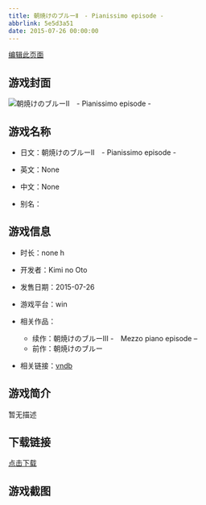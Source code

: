 ```yaml
---
title: 朝焼けのブルーⅡ　- Pianissimo episode -
abbrlink: 5e5d3a51
date: 2015-07-26 00:00:00
---
```

[编辑此页面](https://github.com/ACG-3/ADV3-source/blob/main/source/_posts/games/%E6%9C%9D%E7%84%BC%E3%81%91%E3%81%AE%E3%83%96%E3%83%AB%E3%83%BC%E2%85%A1%E3%80%80-%20Pianissimo%20episode%20-.md)

## 游戏封面

![朝焼けのブルーⅡ　- Pianissimo episode -](https%3A//pan.timero.xyz/onedrive/img_lib_001/%E6%9C%9D%E7%84%BC%E3%81%91%E3%81%AE%E3%83%96%E3%83%AB%E3%83%BC%E2%85%A1%E3%80%80-%20Pianissimo%20episode%20-_cover.avif)


## 游戏名称

- 日文：朝焼けのブルーⅡ　- Pianissimo episode -
- 英文：None
- 中文：None

- 别名：


## 游戏信息

- 时长：none h
- 开发者：Kimi no Oto
- 发售日期：2015-07-26
- 游戏平台：win
- 相关作品：
   - 续作：朝焼けのブルーⅢ -　Mezzo piano episode –
   - 前作：朝焼けのブルー

- 相关链接：[vndb](https://vndb.org/v27480)


## 游戏简介

暂无描述


## 下载链接

[点击下载](https://pan.timero.xyz/onedrive/adv_lib_001/%E6%9C%9D%E7%84%BC%E3%81%91%E3%81%AE%E3%83%96%E3%83%AB%E3%83%BC%E2%85%A1%E3%80%80-%20Pianissimo%20episode%20-)


## 游戏截图



